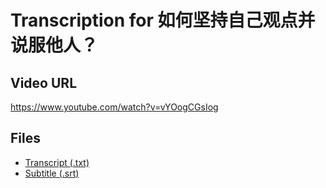 # Transcription for 如何坚持自己观点并说服他人？
## Video URL
https://www.youtube.com/watch?v=vYOogCGsIog
 
## Files
- [Transcript (.txt)](./transcript.txt)
- [Subtitle (.srt)](./transcript.srt)
